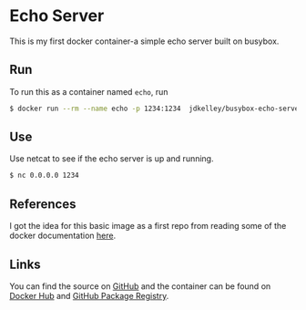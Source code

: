 # Echo Server

This is my first docker container-a simple echo server built on busybox.

## Run

To run this as a container named `echo`, run

```sh
$ docker run --rm --name echo -p 1234:1234  jdkelley/busybox-echo-server:latest
```

## Use

Use netcat to see if the echo server is up and running.

```sh
$ nc 0.0.0.0 1234
```

## References

I got the idea for this basic image as a first repo from reading some of the docker documentation [here][1].

## Links

You can find the source on [GitHub][2] and the container can be found on [Docker Hub][3] and [GitHub Package Registry][4].

[1]:https://docs.docker.com/engine/admin/chef/#usage "Docker Engine Docs"
[2]:https://github.com/jdkelley/busybox-echo-server "jdkelley/busybox-echo-server Source on GitHub"
[3]:https://cloud.docker.com/repository/docker/jdkelley/busybox-echo-server "jdkelley/busybox-echo-server on Docker Hub"
[4]:https://github.com/jdkelley/busybox-echo-server/packages/38313 "jdkelley/busybox-echo-server on GitHub Package Registry"
